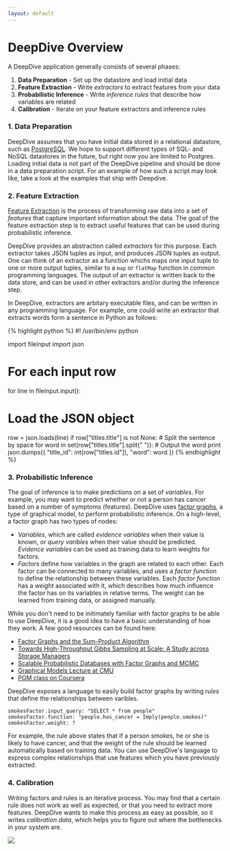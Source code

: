 ```yaml
---
layout: default
---
```


# DeepDive Overview

A DeepDive application generally consists of several phases:

1. **Data Preparation** - Set up the datastore and load initial data
2. **Feature Extraction** - Write *extractors* to extract features from your data
3. **Probabilistic Inference** - Write *inference rules* that describe how variables are related
4. **Calibration** - Iterate on your feature extractors and inference rules

### 1. Data Preparation

DeepDive assumes that you have initial data stored in a relational datastore, such as [PostgreSQL](http://postgresql.org/). We hope to support different types of SQL- and NoSQL datastores in the future, but right now you are limited to Postgres. Loading initial data is not part of the DeepDive pipeline and should be done in a data preparation script. For an example of how such a script may look like, take a look at the examples that ship with Deepdive.

### 2. Feature Extraction

[Feature Extraction](http://en.wikipedia.org/wiki/Feature_extraction) is the process of transforming raw data into a set of *features* that capture important information about the data. The goal of the feature extraction step is to extract useful features that can be used during probabilistic inference.

DeepDive provides an abstraction called *extractors* for this purpose. Each extractor takes JSON tuples as input, and produces JSON tuples as output. One can think of an extractor as a  function whichs maps one input tuple to one or more output tuples, similar to a `map` or `flatMap` function in common programming languages. The output of an extractor is written back to the data store, and can be used in other extractors and/or during the inference step.

In DeepDive, extractors are arbitary executable files, and can be written in any programming language. For example, one could write an extractor that extracts words form a sentence in Python as follows:

{% highlight python %}
#! /usr/bin/env python

import fileinput
import json

# For each input row
for line in fileinput.input():
  # Load the JSON object
  row = json.loads(line)
  if row["titles.title"] is not None:
    # Split the sentence by space
    for word in set(row["titles.title"].split(" ")):
      # Output the word
      print json.dumps({
        "title_id": int(row["titles.id"]), 
        "word": word
      })
{% endhighlight %}


### 3. Probabilistic Inference

The goal of inference is to make predictions on a set of *variables*. For example, you may want to predict whether or not a person has cancer based on a number of symptoms (features). DeepDive uses [factor graphs](http://en.wikipedia.org/wiki/Factor_graph), a type of graphical model, to perform probabilistic inference. On a high-level, a factor graph has two types of nodes:

- *Variables*, which are called *evidence variables* when their value is known, or *query varibles* when their value should be predicted. *Evidence variables* can be used as training data to learn weights for factors.
- *Factors* define how variables in the graph are related to each other. Each factor can be connected to many variables, and uses a *factor function* to define the relationship between these variables. Each *factor function* has a *weight* associated with it, which describes how much influence the factor has on its variables in relative terms. The weight can be learned from training data, or assigned manually.

While you don't need to be initimately familiar with factor graphs to be able to use DeepDive, it is a good idea to have a basic understanding of how they work. A few good resources can be found here:


- [Factor Graphs and the Sum-Product Algorithm](http://www.comm.utoronto.ca/~frank/papers/KFL01.pdf)
- [Towards High-Throughput Gibbs Sampling at Scale: A Study across Storage Managers](http://cs.stanford.edu/people/chrismre/papers/elementary_sigmod.pdf)
- [Scalable Probabilistic Databases with Factor Graphs and MCMC](http://arxiv.org/pdf/1005.1934v1.pdf)
- [Graphical Models Lecture at CMU](http://alex.smola.org/teaching/cmu2013-10-701x/pgm.html)
- [PGM class on Coursera](https://www.coursera.org/course/pgm)

DeepDive exposes a language to easily build factor graphs by writing *rules* that define the relationships between varibles. 

    smokesFactor.input_query: "SELECT * from people"
    smokesFactor.function: "people.has_cancer = Imply(people.smokes)"
    smokesFactor.weight: ?

For example, the rule above states that if a person smokes, he or she is likely to have cancer, and that the weight of the rule should be learned automatically based on training data. You can use DeepDive's language to express complex relationships that use features which you have previously extracted.


### 4. Calibration

Writing factors and rules is an iterative process. You may find that a certain rule does not work as well as expected, or that you need to extract more features. DeepDive wants to make this process as easy as possible, so it writes *calibration data*, which helps you to figure out where the bottlenecks in your system are.

![]({{site.baseurl}}/images/calibration_example.png)





